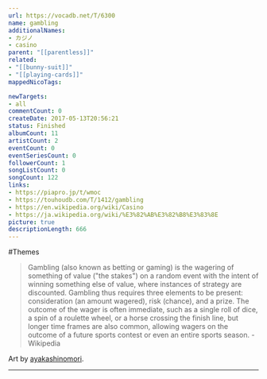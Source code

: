 ```yaml
---
url: https://vocadb.net/T/6300
name: gambling
additionalNames: 
- カジノ
- casino
parent: "[[parentless]]"
related:
- "[[bunny-suit]]"
- "[[playing-cards]]"
mappedNicoTags:

newTargets:
- all
commentCount: 0
createDate: 2017-05-13T20:56:21
status: Finished
albumCount: 11
artistCount: 2
eventCount: 0
eventSeriesCount: 0
followerCount: 1
songListCount: 0
songCount: 122
links: 
- https://piapro.jp/t/wmoc
- https://touhoudb.com/T/1412/gambling
- https://en.wikipedia.org/wiki/Casino
- https://ja.wikipedia.org/wiki/%E3%82%AB%E3%82%B8%E3%83%8E
picture: true
descriptionLength: 666
---
```


#Themes

> Gambling (also known as betting or gaming) is the wagering of something of value ("the stakes") on a random event with the intent of winning something else of value, where instances of strategy are discounted. Gambling thus requires three elements to be present: consideration (an amount wagered), risk (chance), and a prize. The outcome of the wager is often immediate, such as a single roll of dice, a spin of a roulette wheel, or a horse crossing the finish line, but longer time frames are also common, allowing wagers on the outcome of a future sports contest or even an entire sports season. 
-Wikipedia

Art by [ayakashinomori](https://vocadb.net/Ar/69712).

---

